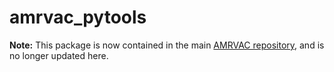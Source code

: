 # amrvac_pytools

**Note:** This package is now contained in the main [AMRVAC repository](https://github.com/amrvac/amrvac/tree/master/tools/python), and is no longer updated here.
